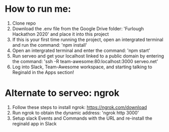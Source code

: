 # How to run me:
1. Clone repo
2. Download the .env file from the Google Drive folder: 'Furlough Hackathon 2020' and place it into this project
3. If this is your first time running the project, open an intergrated terminal and run the command: 'npm install'
4. Open an intergrated terminal and enter the command: 'npm start'
5. Run serveo and get your localhost linked to a public domain by entering the command: 'ssh -R team-awesome:80:localhost:3000 serveo.net'
6. Log into Slack, Team-Awesome workspace, and starting talking to Reginald in the Apps section!

# Alternate to serveo: ngrok
1. Follow these steps to install ngrok: https://ngrok.com/download
2. Run ngrok to obtain the dynamic address: 'ngrok http 3000'
3. Setup slack Events and Commands with the URL and re-install the reginald app in Slack
